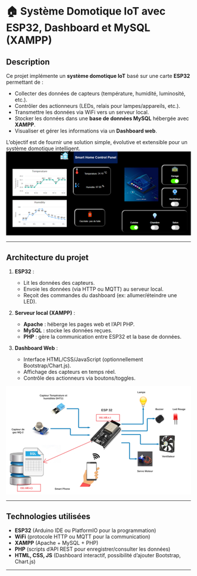 # 🏠 Système Domotique IoT avec ESP32, Dashboard et MySQL (XAMPP)

## Description
Ce projet implémente un **système domotique IoT** basé sur une carte **ESP32** permettant de :
- Collecter des données de capteurs (température, humidité, luminosité, etc.).
- Contrôler des actionneurs (LEDs, relais pour lampes/appareils, etc.).
- Transmettre les données via WiFi vers un serveur local.
- Stocker les données dans une **base de données MySQL** hébergée avec **XAMPP**.
- Visualiser et gérer les informations via un **Dashboard web**.

L’objectif est de fournir une solution simple, évolutive et extensible pour un système domotique intelligent.
![Aperçu du Dashboard](cap3.png)

---

## Architecture du projet
1. **ESP32** :  
   - Lit les données des capteurs.  
   - Envoie les données (via HTTP ou MQTT) au serveur local.  
   - Reçoit des commandes du dashboard (ex: allumer/éteindre une LED).  

2. **Serveur local (XAMPP)** :  
   - **Apache** : héberge les pages web et l’API PHP.  
   - **MySQL** : stocke les données reçues.  
   - **PHP** : gère la communication entre ESP32 et la base de données.  

3. **Dashboard Web** :  
   - Interface HTML/CSS/JavaScript (optionnellement Bootstrap/Chart.js).  
   - Affichage des capteurs en temps réel.  
   - Contrôle des actionneurs via boutons/toggles.

![Fonctionnement](fonct2.png)

---

## Technologies utilisées
- **ESP32** (Arduino IDE ou PlatformIO pour la programmation)  
- **WiFi** (protocole HTTP ou MQTT pour la communication)  
- **XAMPP** (Apache + MySQL + PHP)  
- **PHP** (scripts d’API REST pour enregistrer/consulter les données)  
- **HTML, CSS, JS** (Dashboard interactif, possibilité d’ajouter Bootstrap, Chart.js)  

---


